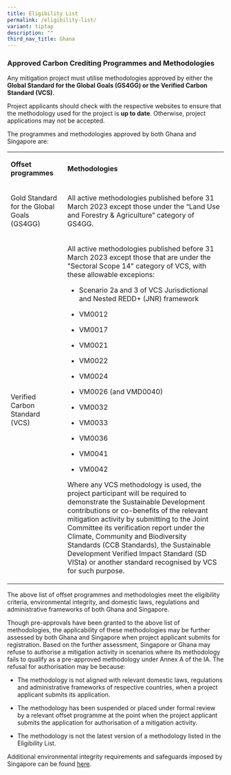 ```yaml
---
title: Eligibility List
permalink: /eligibility-list/
variant: tiptap
description: ""
third_nav_title: Ghana
---
```

<h3>Approved Carbon Crediting Programmes and&nbsp;Methodologies</h3>
<p></p>
<p>Any mitigation project must utilise methodologies approved by either the <strong>Global Standard for the Global Goals (GS4GG) or the Verified Carbon Standard (VCS)</strong>.</p>
<p></p>
<p>Project applicants should check with the respective websites to ensure
that the methodology used for the project is <strong>up to date</strong>.
Otherwise, project applications may not be accepted.</p>
<p></p>
<p>The programmes and methodologies approved by both Ghana and Singapore
are:</p>
<p></p>
<table style="minWidth: 50px">
<colgroup>
<col>
<col>
</colgroup>
<tbody>
<tr>
<td rowspan="1" colspan="1">
<p><strong>Offset programmes</strong>
</p>
</td>
<td rowspan="1" colspan="1">
<p><strong>Methodologies</strong>
</p>
</td>
</tr>
<tr>
<td rowspan="1" colspan="1">
<p>Gold Standard for the Global Goals (GS4GG)</p>
</td>
<td rowspan="1" colspan="1">
<p>All active methodologies published before 31 March 2023 except those under
the “Land Use and Forestry &amp; Agriculture” category of GS4GG.</p>
</td>
</tr>
<tr>
<td rowspan="1" colspan="1">
<p>Verified Carbon Standard (VCS)</p>
</td>
<td rowspan="1" colspan="1">
<p>All active methodologies published before 31 March 2023 except those that
are under the "Sectoral Scope 14" category of VCS, with these allowable
excepions:</p>
<ul data-tight="true" class="tight">
<li>
<p>Scenario 2a and 3 of VCS Jurisdictional and Nested REDD+ (JNR) framework</p>
</li>
<li>
<p>VM0012</p>
</li>
<li>
<p>VM0017</p>
</li>
<li>
<p>VM0021</p>
</li>
<li>
<p>VM0022</p>
</li>
<li>
<p>VM0024</p>
</li>
<li>
<p>VM0026 (and VMD0040)</p>
</li>
<li>
<p>VM0032</p>
</li>
<li>
<p>VM0033</p>
</li>
<li>
<p>VM0036</p>
</li>
<li>
<p>VM0041</p>
</li>
<li>
<p>VM0042</p>
</li>
</ul>
<p></p>
<p>Where any VCS methodology is used, the project participant will be required
to demonstrate the Sustainable Development contributions or co-benefits
of the relevant mitigation activity by submitting to the Joint Committee
its verification report under the Climate, Community and Biodiversity Standards
(CCB Standards), the Sustainable Development Verified Impact Standard (SD
VISta) or another standard recognised by VCS for such purpose.</p>
</td>
</tr>
</tbody>
</table>
<p></p>
<p>The above list of offset programmes and methodologies meet the eligibility
criteria, environmental integrity, and domestic laws, regulations and administrative
frameworks of both Ghana and Singapore.
<br>
</p>
<p>Though pre-approvals have been granted to the above list of methodologies,
the applicability of these methodologies may be further assessed by both
Ghana and Singapore when project applicant submits for registration. Based
on the further assessment, Singapore or Ghana may refuse to authorise a
mitigation activity in scenarios where its methodology fails to qualify
as a pre-approved methodology under Annex A of the IA. The refusal for
authorisation may be because:</p>
<ul data-tight="true" class="tight">
<li>
<p>The methodology is not aligned with relevant domestic laws, regulations
and administrative frameworks of respective countries, when a project applicant
submits its application.</p>
</li>
<li>
<p>The methodology has been suspended or placed under formal review by a
relevant offset programme at the point when the project applicant submits
the application for authorisation of a mitigation activity.</p>
</li>
<li>
<p>The methodology is not the latest version of a methodology listed in the
Eligibility List.</p>
</li>
</ul>
<p></p>
<p>Additional environmental integrity requirements and safeguards imposed
by Singapore&nbsp;can be found <a href="https://carbonmarkets-cooperation.gov.sg/environmental-integrity/overall-eligibility-list/" rel="noopener noreferrer nofollow" target="_blank"><u>here</u></a>.</p>